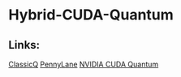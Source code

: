 # Hybrid-CUDA-Quantum

## Links:
[ClassicQ](https://docs.classiq.io/latest/qmod-reference/language-reference/functions/)
[PennyLane](https://pennylane.ai/)
[NVIDIA CUDA Quantum](https://nvidia.github.io/cuda-quantum/0.4.1/using/tutorials.html)